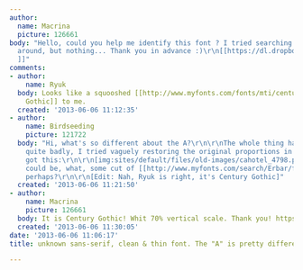 ```yaml
---
author:
  name: Macrina
  picture: 126661
body: "Hello, could you help me identify this font ? I tried searching and asking
  around, but nothing... Thank you in advance :)\r\n[[https://dl.dropboxusercontent.com/u/14231081/font.png
  ]]"
comments:
- author:
    name: Ryuk
  body: Looks like a squooshed [[http://www.myfonts.com/fonts/mti/century-gothic|Century
    Gothic]] to me.
  created: '2013-06-06 11:12:35'
- author:
    name: Birdseeding
    picture: 121722
  body: "Hi, what's so different about the A?\r\n\r\nThe whole thing has been squooshed
    quite badly, I tried vaguely restoring the original proportions in photoshop and
    got this:\r\n\r\n[img:sites/default/files/old-images/cahotel_4798.png]\r\n\r\nWhich
    could be, what, some cut of [[http://www.myfonts.com/search/Erbar/fonts/|Erbar]]
    perhaps?\r\n\r\n[Edit: Nah, Ryuk is right, it's Century Gothic]"
  created: '2013-06-06 11:21:50'
- author:
    name: Macrina
    picture: 126661
  body: It is Century Gothic! Whit 70% vertical scale. Thank you! https://dl.dropboxusercontent.com/u/14231081/font_compared.png
  created: '2013-06-06 11:30:05'
date: '2013-06-06 11:06:17'
title: unknown sans-serif, clean & thin font. The "A" is pretty different.

---
```

